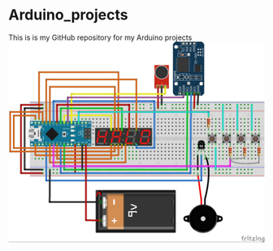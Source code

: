 # Arduino_projects
This is is my GitHub repository for my Arduino projects
<img title="Clock" alt="Clock" src="/Projects/Arduino_Alarm_Clock/clock_circuit.jpg">
